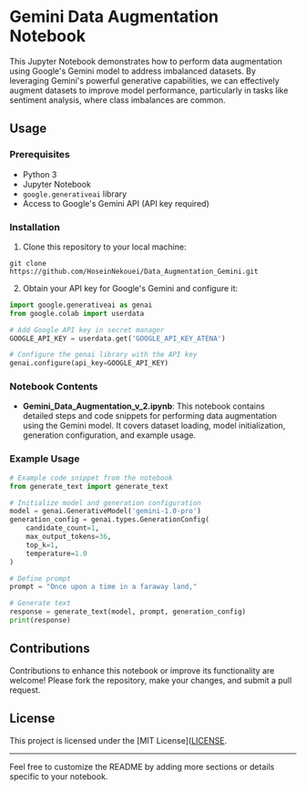 # Gemini Data Augmentation Notebook

This Jupyter Notebook demonstrates how to perform data augmentation using Google's Gemini model to address imbalanced datasets. By leveraging Gemini's powerful generative capabilities, we can effectively augment datasets to improve model performance, particularly in tasks like sentiment analysis, where class imbalances are common.

## Usage

### Prerequisites

- Python 3
- Jupyter Notebook
- `google.generativeai` library
- Access to Google's Gemini API (API key required)

### Installation

1. Clone this repository to your local machine:

```
git clone https://github.com/HoseinNekouei/Data_Augmentation_Gemini.git
```

2. Obtain your API key for Google's Gemini and configure it:

```python
import google.generativeai as genai
from google.colab import userdata

# Add Google API key in secret manager
GOOGLE_API_KEY = userdata.get('GOOGLE_API_KEY_ATENA')

# Configure the genai library with the API key
genai.configure(api_key=GOOGLE_API_KEY)
```

### Notebook Contents

- **Gemini_Data_Augmentation_v_2.ipynb**: This notebook contains detailed steps and code snippets for performing data augmentation using the Gemini model. It covers dataset loading, model initialization, generation configuration, and example usage.

### Example Usage

```python
# Example code snippet from the notebook
from generate_text import generate_text

# Initialize model and generation configuration
model = genai.GenerativeModel('gemini-1.0-pro')
generation_config = genai.types.GenerationConfig(
    candidate_count=1,
    max_output_tokens=36,
    top_k=1,
    temperature=1.0
)

# Define prompt
prompt = "Once upon a time in a faraway land,"

# Generate text
response = generate_text(model, prompt, generation_config)
print(response)
```

## Contributions

Contributions to enhance this notebook or improve its functionality are welcome! Please fork the repository, make your changes, and submit a pull request.

## License

This project is licensed under the [MIT License]([LICENSE](https://github.com/HoseinNekouei/Data_Augmentation_Gemini/blob/main/LICENSE).

---

Feel free to customize the README by adding more sections or details specific to your notebook.
